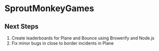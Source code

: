 # SproutMonkeyGames

## Next Steps
1. Create leaderboards for Plane and Bounce using Browerify and Node.js
2. Fix minor bugs in close to border incidents in Plane
